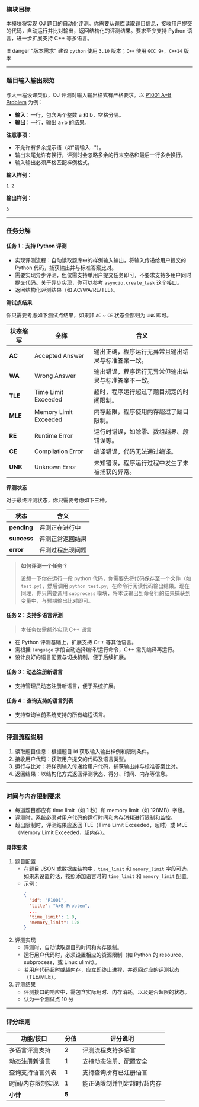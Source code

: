 <!-- ## Step 2：题目评测与多语言支持

--- -->

### 模块目标

本模块将实现 OJ 题目的自动化评测。你需要从题库读取题目信息，接收用户提交的代码，自动运行并比对输出，返回结构化的评测结果。要求至少支持 Python 语言，进一步扩展支持 C++ 等多语言。

!!! danger "版本需求"
    建议 `python` 使用 `3.10` 版本；`C++` 使用 `GCC 9+, C++14` 版本

---

### 题目输入输出规范

与大一程设课类似，OJ 评测对输入输出格式有严格要求。以 [P1001 A+B Problem](https://www.luogu.com.cn/problem/P1001) 为例：

- **输入**：一行，包含两个整数 a 和 b，空格分隔。
- **输出**：一行，输出 a+b 的结果。

**注意事项：**
- 不允许有多余提示语（如"请输入..."）。
- 输出末尾允许有换行，评测时会忽略多余的行末空格和最后一行多余换行。
- 输入输出必须严格匹配样例格式。

**输入样例：**
```
1 2
```
**输出样例：**
```
3
```

---

### 任务分解

#### 任务 1：支持 Python 评测
- 实现评测流程：自动读取题库中的样例输入输出，将输入传递给用户提交的 Python 代码，捕获输出并与标准答案比对。
- 需要实现异步评测，但仅需支持单用户提交任务即可，不要求支持多用户同时提交代码。关于异步实现，你可以参考 `asyncio.create_task` 这个接口。
- 返回结构化评测结果（如 AC/WA/RE/TLE）。

**测试点结果**

你只需要考虑如下测试点结果，如果非 `AC` ~ `CE` 状态全部归为 `UNK` 即可。

| 状态缩写    | 全称                    | 含义                                    |
| ------- | --------------------- | ------------------------------------- |
| **AC**  | Accepted Answer          | 输出正确，程序运行无异常且输出结果与标准答案一致。            |
| **WA**  | Wrong Answer          | 输出错误，程序运行无异常但输出结果与标准答案不一致。            |
| **TLE** | Time Limit Exceeded   | 超时，程序运行超过了题目规定的时间限制。                  |
| **MLE** | Memory Limit Exceeded | 内存超限，程序使用内存超过了题目限制。                   |
| **RE**  | Runtime Error         | 运行时错误，如除零、数组越界、段错误等。                  |
| **CE**  | Compilation Error     | 编译错误，代码无法通过编译。                        |
| **UNK** | Unknown Error         | 未知错误，程序运行过程中发生了未被捕获的异常。               |

**评测状态**

对于最终评测状态，你只需要考虑如下三种。

| 状态    |      含义                      |
| ------- |      ---------------       |
| **pending**  |  评测正在进行中  |
| **success**  | 评测正常返回结果 |
| **error**  | 评测过程出现问题  |


> **如何评测一个任务？**
> 
> 设想一下你在运行一段 python 代码，你需要先将代码保存至一个文件（如 `test.py`），然后调用 `python test.py`，在命令行阅读代码输出结果。现在同理，你只需要调用 `subprocess` 模块，将本该输出到命令行的结果捕获到变量中，与预期输出比对即可。

#### 任务 2：支持多语言评测

> 本任务仅需额外实现 C++ 语言

- 在 Python 评测基础上，扩展支持 C++ 等其他语言。
- 需根据 `language` 字段自动选择编译/运行命令，C++ 需先编译再运行。
- 设计良好的语言配置与切换机制，便于后续扩展。

#### 任务 3：动态注册新语言
- 支持管理员动态注册新语言，便于系统扩展。

#### 任务 4：查询支持的语言列表
- 支持查询当前系统支持的所有编程语言。

---

### 评测流程说明

1. 读取题目信息：根据题目 id 获取输入输出样例和限制条件。
2. 接收用户代码：获取用户提交的代码及语言类型。
3. 运行与比对：将样例输入传递给用户代码，捕获输出并与标准答案比对。
4. 返回结果：以结构化方式返回评测状态、得分、时间、内存等信息。

---

### 时间与内存限制要求

- 每道题目都应有 time limit（如 1 秒）和 memory limit（如 128MB）字段。
- 评测时，系统必须对用户代码的运行时间和内存消耗进行限制和监控。
- 超出限制时，评测结果应返回 TLE（Time Limit Exceeded，超时）或 MLE（Memory Limit Exceeded，超内存）。

#### 具体要求

1. 题目配置
   - 在题目 JSON 或数据库结构中，`time_limit` 和 `memory_limit` 字段可选，如果未设置的话，按照添加语言时的 `time_limit` 和 `memory_limit` 配置。
   - 示例：
     ```json
     {
       "id": "P1001",
       "title": "A+B Problem",
       ...
       "time_limit": 1.0,
       "memory_limit": 128
     }
     ```
2. 评测实现
   - 评测时，自动读取题目的时间和内存限制。
   - 运行用户代码时，必须设置相应的资源限制（如 Python 的 resource、subprocess，或 Linux ulimit）。
   - 若用户代码超时或超内存，应立即终止进程，并返回对应的评测状态（TLE/MLE）。
3. 评测结果
   - 评测接口的响应中，需包含实际用时、内存消耗，以及是否超限的状态。
   - 认为一个测试点 10 分

---

### 评分细则

| 功能/接口                | 分值 | 评分说明                         |
|--------------------------|------|----------------------------------|
| 多语言评测支持           | 2    | 评测流程支持多语言                |
| 动态注册新语言           | 1    | 支持动态注册、配置安全            |
| 查询支持语言列表         | 1    | 支持查询所有已注册语言            |
| 时间/内存限制实现        | 1    | 能正确限制并判定超时/超内存      |
| **小计**                 | **5**|                                  |